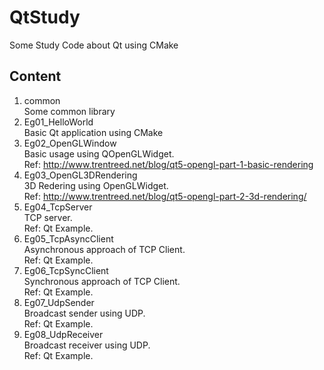 # QtStudy
Some Study Code about Qt using CMake

## Content
1. common   \
    Some common library 
1. Eg01_HelloWorld  \
    Basic Qt application using CMake
1. Eg02_OpenGLWindow    \
    Basic usage using QOpenGLWidget. \
    Ref: http://www.trentreed.net/blog/qt5-opengl-part-1-basic-rendering
1. Eg03_OpenGL3DRendering   \
    3D Redering using OpenGLWidget. \
    Ref: http://www.trentreed.net/blog/qt5-opengl-part-2-3d-rendering/
1. Eg04_TcpServer   \
    TCP server. \
    Ref: Qt Example.
1. Eg05_TcpAsyncClient   \
    Asynchronous approach of TCP Client. \
    Ref: Qt Example.
1. Eg06_TcpSyncClient   \
    Synchronous approach of TCP Client. \
    Ref: Qt Example.
1. Eg07_UdpSender   \
    Broadcast sender using UDP. \
    Ref: Qt Example.
1. Eg08_UdpReceiver \
    Broadcast receiver using UDP. \
    Ref: Qt Example.
    